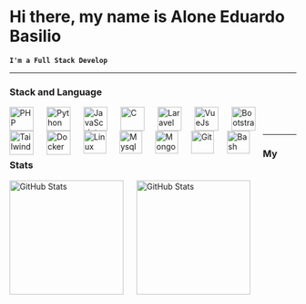 # Hi there, my name is Alone Eduardo Basilio

**`I'm a Full Stack Develop`**

---

### Stack and Language

<img 
    align="left"
    alt="PHP"
    width="42px"
    style="padding-right: 20px"
    src="https://cdn.jsdelivr.net/gh/devicons/devicon@latest/icons/php/php-original.svg" 
/>

<img 
    align="left"
    alt="Python"
    width="42px"
    style="padding-right: 20px"
    src="https://cdn.jsdelivr.net/gh/devicons/devicon@latest/icons/python/python-original.svg" 
/>

<img 
    align="left"
    alt="JavaScript"
    width="42px"
    style="padding-right: 20px"
    src="https://cdn.jsdelivr.net/gh/devicons/devicon@latest/icons/javascript/javascript-original.svg" 
/>

<img 
    align="left"
    alt="C"
    width="42px"
    style="padding-right: 20px"
    src="https://cdn.jsdelivr.net/gh/devicons/devicon@latest/icons/c/c-original.svg" 
/>

<img 
    align="left"
    alt="Laravel"
    width="42px"
    style="padding-right: 20px"
    src="https://cdn.jsdelivr.net/gh/devicons/devicon@latest/icons/laravel/laravel-original.svg" 
/>
                   
<img 
    align="left"
    alt="VueJs"
    width="42px"
    style="padding-right: 20px"
    src="https://cdn.jsdelivr.net/gh/devicons/devicon@latest/icons/vuejs/vuejs-original.svg" 
/>

<img 
    align="left"
    alt="Bootstrap"
    width="42px"
    style="padding-right: 20px"
    src="https://cdn.jsdelivr.net/gh/devicons/devicon@latest/icons/bootstrap/bootstrap-original.svg" 
/>

<img 
    align="left"
    alt="Tailwindcss"
    width="42px"
    style="padding-right: 20px"
    src="https://cdn.jsdelivr.net/gh/devicons/devicon@latest/icons/tailwindcss/tailwindcss-original.svg" 
/>

<img 
    align="left"
    alt="Docker"
    width="42px"
    style="padding-right: 20px"
    src="https://cdn.jsdelivr.net/gh/devicons/devicon@latest/icons/docker/docker-original.svg" 
/>

<img 
    align="left"
    alt="Linux"
    width="40px"
    style="padding-right: 20px"
    src="https://cdn.jsdelivr.net/gh/devicons/devicon@latest/icons/linux/linux-original.svg" 
/>

<img 
    align="left"
    alt="Mysql"
    width="40px"
    style="padding-right: 20px"
    src="https://cdn.jsdelivr.net/gh/devicons/devicon@latest/icons/mysql/mysql-plain-wordmark.svg" 
/>

<img 
    align="left"
    alt="MongoDB"
    width="40px"
    style="padding-right: 20px"
    src="https://cdn.jsdelivr.net/gh/devicons/devicon@latest/icons/mongodb/mongodb-original-wordmark.svg" 
/>

<img 
    align="left"
    alt="Git"
    width="40px"
    style="padding-right: 20px"
    src="https://cdn.jsdelivr.net/gh/devicons/devicon@latest/icons/git/git-original-wordmark.svg" 
/>

<img 
    align="left"
    alt="Bash"
    width="40px"
    style="padding-right: 20px"
    src="https://cdn.jsdelivr.net/gh/devicons/devicon@latest/icons/powershell/powershell-original.svg" 
/>


<br>
<br>

---

### My Stats
<p>
    <img
        align="left"
        alt="GitHub Stats"
        height="200"
        style="padding-right: 20px"
        src="https://github-readme-stats.vercel.app/api?username=AloneBasilio&show_icons=true&theme=tokyonight&include_all_commits=true&locale-pt-pt"
    />
    <img
        align="left"
        alt="GitHub Stats"
        height="200"
        style="padding-right: 20px"
        src="https://github-readme-stats.vercel.app/api/top-langs/?username=alonebasilio&show_icons=true&theme=tokyonight&layout=compact&custom_title=Technologies&langs_count=7"
    />
</p>       
          